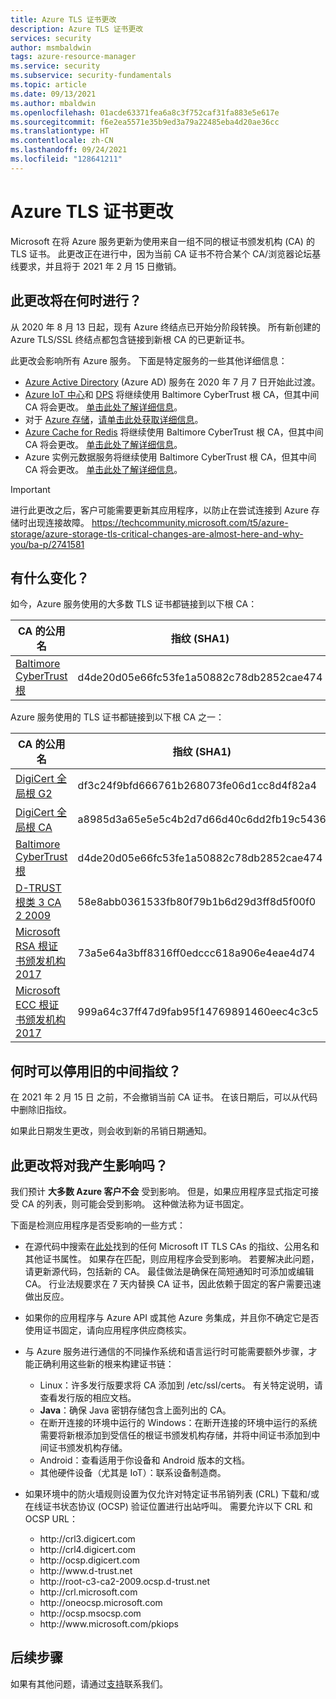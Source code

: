 ```yaml
---
title: Azure TLS 证书更改
description: Azure TLS 证书更改
services: security
author: msmbaldwin
tags: azure-resource-manager
ms.service: security
ms.subservice: security-fundamentals
ms.topic: article
ms.date: 09/13/2021
ms.author: mbaldwin
ms.openlocfilehash: 01acde63371fea6a8c3f752caf31fa883e5e617e
ms.sourcegitcommit: f6e2ea5571e35b9ed3a79a22485eba4d20ae36cc
ms.translationtype: HT
ms.contentlocale: zh-CN
ms.lasthandoff: 09/24/2021
ms.locfileid: "128641211"
---
```

# <a name="azure-tls-certificate-changes"></a>Azure TLS 证书更改  

Microsoft 在将 Azure 服务更新为使用来自一组不同的根证书颁发机构 (CA) 的 TLS 证书。 此更改正在进行中，因为当前 CA 证书不符合某个 CA/浏览器论坛基线要求，并且将于 2021 年 2 月 15 日撤销。

## <a name="when-will-this-change-happen"></a>此更改将在何时进行？

从 2020 年 8 月 13 日起，现有 Azure 终结点已开始分阶段转换。 所有新创建的 Azure TLS/SSL 终结点都包含链接到新根 CA 的已更新证书。

此更改会影响所有 Azure 服务。 下面是特定服务的一些其他详细信息：

- [Azure Active Directory](../../active-directory/index.yml) (Azure AD) 服务在 2020 年 7 月 7 日开始此过渡。
- [Azure IoT 中心](https://azure.microsoft.com/services/iot-hub)和 [DPS](../../iot-dps/index.yml) 将继续使用 Baltimore CyberTrust 根 CA，但其中间 CA 将会更改。 [单击此处了解详细信息](https://techcommunity.microsoft.com/t5/internet-of-things/azure-iot-tls-changes-are-coming-and-why-you-should-care/ba-p/1658456)。
- 对于 [Azure 存储](../../storage/index.yml)，[请单击此处获取详细信息](https://techcommunity.microsoft.com/t5/azure-storage/azure-storage-tls-critical-changes-are-almost-here-and-why-you/ba-p/2741581)。
- [Azure Cache for Redis](../../azure-cache-for-redis/index.yml) 将继续使用 Baltimore CyberTrust 根 CA，但其中间 CA 将会更改。 [单击此处了解详细信息](../../azure-cache-for-redis/cache-whats-new.md)。
- Azure 实例元数据服务将继续使用 Baltimore CyberTrust 根 CA，但其中间 CA 将会更改。 [单击此处了解详细信息](/answers/questions/172717/action-required-for-attested-data-tls-with-azure-i.html)。

> [!IMPORTANT]
> 进行此更改之后，客户可能需要更新其应用程序，以防止在尝试连接到 Azure 存储时出现连接故障。
https://techcommunity.microsoft.com/t5/azure-storage/azure-storage-tls-critical-changes-are-almost-here-and-why-you/ba-p/2741581
## <a name="what-is-changing"></a>有什么变化？

如今，Azure 服务使用的大多数 TLS 证书都链接到以下根 CA：

| CA 的公用名 | 指纹 (SHA1) |
|--|--|
| [Baltimore CyberTrust 根](https://cacerts.digicert.com/BaltimoreCyberTrustRoot.crt) | d4de20d05e66fc53fe1a50882c78db2852cae474 |

Azure 服务使用的 TLS 证书都链接到以下根 CA 之一：

| CA 的公用名 | 指纹 (SHA1) |
|--|--|
| [DigiCert 全局根 G2](https://cacerts.digicert.com/DigiCertGlobalRootG2.crt) | df3c24f9bfd666761b268073fe06d1cc8d4f82a4 |
| [DigiCert 全局根 CA](https://cacerts.digicert.com/DigiCertGlobalRootCA.crt) | a8985d3a65e5e5c4b2d7d66d40c6dd2fb19c5436 |
| [Baltimore CyberTrust 根](https://cacerts.digicert.com/BaltimoreCyberTrustRoot.crt) | d4de20d05e66fc53fe1a50882c78db2852cae474 |
| [D-TRUST 根类 3 CA 2 2009](https://www.d-trust.net/cgi-bin/D-TRUST_Root_Class_3_CA_2_2009.crt) | 58e8abb0361533fb80f79b1b6d29d3ff8d5f00f0 |
| [Microsoft RSA 根证书颁发机构 2017](https://www.microsoft.com/pkiops/certs/Microsoft%20RSA%20Root%20Certificate%20Authority%202017.crt) | 73a5e64a3bff8316ff0edccc618a906e4eae4d74 | 
| [Microsoft ECC 根证书颁发机构 2017](https://www.microsoft.com/pkiops/certs/Microsoft%20ECC%20Root%20Certificate%20Authority%202017.crt) | 999a64c37ff47d9fab95f14769891460eec4c3c5 |

## <a name="when-can-i-retire-the-old-intermediate-thumbprint"></a>何时可以停用旧的中间指纹？

在 2021 年 2 月 15 日 之前，不会撤销当前 CA 证书。 在该日期后，可以从代码中删除旧指纹。

如果此日期发生更改，则会收到新的吊销日期通知。

## <a name="will-this-change-affect-me"></a>此更改将对我产生影响吗？ 

我们预计 **大多数 Azure 客户不会** 受到影响。  但是，如果应用程序显式指定可接受 CA 的列表，则可能会受到影响。 这种做法称为证书固定。

下面是检测应用程序是否受影响的一些方式：

- 在源代码中搜索在[此处](https://www.microsoft.com/pki/mscorp/cps/default.htm)找到的任何 Microsoft IT TLS CAs 的指纹、公用名和其他证书属性。 如果存在匹配，则应用程序会受到影响。 若要解决此问题，请更新源代码，包括新的 CA。 最佳做法是确保在简短通知时可添加或编辑 CA。 行业法规要求在 7 天内替换 CA 证书，因此依赖于固定的客户需要迅速做出反应。

- 如果你的应用程序与 Azure API 或其他 Azure 务集成，并且你不确定它是否使用证书固定，请向应用程序供应商核实。

- 与 Azure 服务进行通信的不同操作系统和语言运行时可能需要额外步骤，才能正确利用这些新的根来构建证书链：
    - Linux：许多发行版要求将 CA 添加到 /etc/ssl/certs。 有关特定说明，请查看发行版的相应文档。
    - **Java**：确保 Java 密钥存储包含上面列出的 CA。
    - 在断开连接的环境中运行的 Windows：在断开连接的环境中运行的系统需要将新根添加到受信任的根证书颁发机构存储，并将中间证书添加到中间证书颁发机构存储。
    - Android：查看适用于你设备和 Android 版本的文档。
    - 其他硬件设备（尤其是 IoT）：联系设备制造商。

- 如果环境中的防火墙规则设置为仅允许对特定证书吊销列表 (CRL) 下载和/或在线证书状态协议 (OCSP) 验证位置进行出站呼叫。 需要允许以下 CRL 和 OCSP URL：

    - http://crl3&#46;digicert&#46;com
    - http://crl4&#46;digicert&#46;com
    - http://ocsp&#46;digicert&#46;com
    - http://www&#46;d-trust&#46;net
    - http://root-c3-ca2-2009&#46;ocsp&#46;d-trust&#46;net
    - http://crl&#46;microsoft&#46;com
    - http://oneocsp&#46;microsoft&#46;com
    - http://ocsp&#46;msocsp&#46;com
    - http://www&#46;microsoft&#46;com/pkiops

## <a name="next-steps"></a>后续步骤

如果有其他问题，请通过[支持](https://azure.microsoft.com/support/options/)联系我们。
